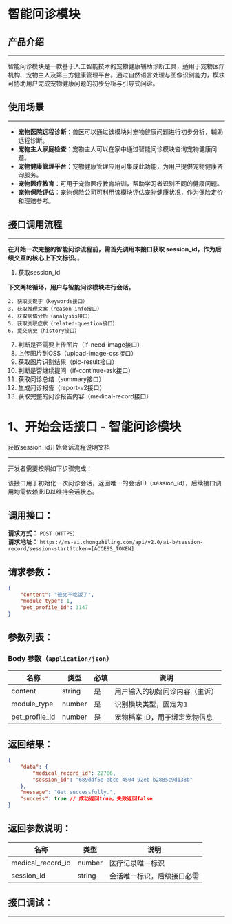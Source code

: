 # 智能问诊模块 

## 产品介绍
---
智能问诊模块是一款基于人工智能技术的宠物健康辅助诊断工具，适用于宠物医疗机构、宠物主人及第三方健康管理平台。通过自然语言处理与图像识别能力，模块可协助用户完成宠物健康问题的初步分析与引导式问诊。

## 使用场景
---
- **宠物医院远程诊断**：兽医可以通过该模块对宠物健康问题进行初步分析，辅助远程诊断。
- **宠物主人家庭检查**：宠物主人可以在家中通过智能问诊模块咨询宠物健康问题。
- **宠物健康管理平台**：宠物健康管理应用可集成此功能，为用户提供宠物健康咨询服务。
- **宠物医疗教育**：可用于宠物医疗教育培训，帮助学习者识别不同的健康问题。
- **宠物保险评估**：宠物保险公司可利用该模块评估宠物健康状况，作为保险定价和理赔参考。

## 接口调用流程
---
**在开始一次完整的智能问诊流程前，需首先调用本接口获取 session_id，作为后续交互的核心上下文标识。**。

1. 获取session_id

**下文两轮循环，用户与智能问诊模块进行会话。**
```
2. 获取关键字（keywords接口）
3. 获取推理文案（reason-info接口）
4. 获取病情分析（analysis接口）
5. 获取关联症状（related-question接口）
6. 提交病史（history接口）
```

7. 判断是否需要上传图片（if-need-image接口）
8. 上传图片到OSS（upload-image-oss接口）
9. 获取图片识别结果（pic-result接口）
10. 判断是否继续提问（if-continue-ask接口）
11. 获取问诊总结（summary接口）
12. 生成问诊报告（report-v2接口）
13. 获取完整的问诊报告内容（medical-record接口）


# 1、开始会话接口  - 智能问诊模块
获取session_id开始会话流程说明文档

---

开发者需要按照如下步骤完成：

该接口用于初始化一次问诊会话，返回唯一的会话ID（session_id），后续接口调用均需依赖此ID以维持会话状态。

## 调用接口：
**请求方式：** `POST（HTTPS）`  
**请求地址：** `https://ms-ai.chongzhiling.com/api/v2.0/ai-b/session-record/session-start?token=[ACCESS_TOKEN]`

## 请求参数：
```json
{
    "content": "德文不吃饭了",
    "module_type": 1,
    "pet_profile_id": 3147
}
```

## 参数列表：
### Body 参数（`application/json`）
| 名称            | 类型   | 必填 | 说明              |
| --------------- | ------ | ---- |-----------------|
| content         | string | 是   | 用户输入的初始问诊内容（主诉） |
| module_type     | number | 是   | 识别模块类型，固定为1     |
| pet_profile_id  | number | 是   | 宠物档案 ID，用于绑定宠物信息          |


## 返回结果：
```json
{
    "data": {
        "medical_record_id": 22786,
        "session_id": "689ddf5e-ebce-4504-92eb-b2885c9d138b"
    },
    "message": "Get successfully.",
    "success": true // 成功返回true，失败返回false
}
```

## 返回参数说明：
| 名称              | 类型   | 说明                                         |
| ----------------- | ------ | -------------------------------------------- |
| medical_record_id | number | 医疗记录唯一标识                                   |
| session_id        | string | 会话唯一标识，后续接口必需 |

## 接口调试：
---
<script setup>
import SwaggerUI from '../../../../src/components/SwaggerUI.vue'
</script>

<ClientOnly>
  <SwaggerUI 
    tag="session"
    type="post"
    path="/session-record/session-start"
    version="v2" 
  />
</ClientOnly>



